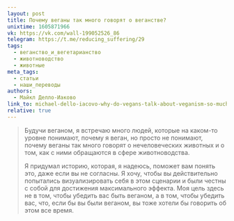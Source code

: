 ```yaml
---
layout: post
title: Почему веганы так много говорят о веганстве?
unixtime: 1605871966
vk: https://vk.com/wall-199052526_86
telegram: https://t.me/reducing_suffering/29
tags:
  - веганство_и_вегетарианство
  - животноводство
  - животные
meta_tags:
  - статьи
  - наши_переводы
authors:
  - Майкл Делло-Иаково
link_to: michael-dello-iacovo-why-do-vegans-talk-about-veganism-so-much.html
relative: true
---
```

>Будучи веганом, я встречаю много людей, которые на каком-то уровне понимают, почему я веган, но просто не понимают, почему веганы так много говорят о нечеловеческих животных и о том, как с ними обращаются в сфере животноводства. 
>
>Я придумал историю, которая, я надеюсь, поможет вам понять это, даже если вы не согласны. Я хочу, чтобы вы действительно попытались визуализировать себя в этом сценарии и были честны с собой для достижения максимального эффекта. Моя цель здесь не в том, чтобы убедить вас быть веганом, а в том, чтобы убедить вас, что, если бы вы были веганом, вы тоже хотели бы говорить об этом все время.